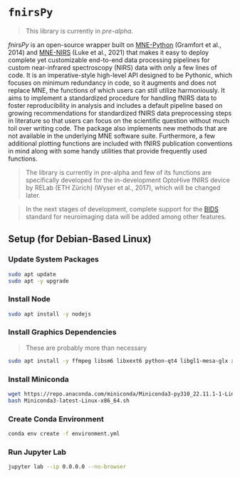 # `fnirsPy`

> This library is currently in _pre-alpha_.

_fnirsPy_ is an open-source wrapper built on [MNE-Python](https://github.com/mne-tools/mne-python) (Gramfort et al., 2014) and [MNE-NIRS](https://github.com/mne-tools/mne-nirs) (Luke et al., 2021) that makes it easy to deploy complete yet customizable end-to-end data processing pipelines for custom near-infrared spectroscopy (NIRS) data with only a few lines of code. It is an imperative-style high-level API designed to be Pythonic, which focuses on minimum redundancy in code, so it augments and does not replace MNE, the functions of which users can still utilize harmoniously. It aims to implement a standardized procedure for handling fNIRS data to foster reproducibility in analysis and includes a default pipeline based on growing recommendations for standardized fNIRS data preprocessing steps in literature so that users can focus on the scientific question without much toil over writing code. The package also implements new methods that are not available in the underlying MNE software suite. Furthermore, a few additional plotting functions are included with fNIRS publication conventions in mind along with some handy utilities that provide frequently used functions.

> The library is currently in pre-alpha and few of its functions are specifically developed for the in-development OptoHive fNIRS device by RELab (ETH Zürich) (Wyser et al., 2017), which will be changed later.  

> In the next stages of development, complete support for the [BIDS](https://bids.neuroimaging.io/) standard for neuroimaging data will be added among other features.

## Setup (for Debian-Based Linux)

### Update System Packages

``` sh
sudo apt update
sudo apt -y upgrade
```

### Install Node

``` sh
sudo apt install -y nodejs
```

### Install Graphics Dependencies

> These are probably more than necessary

``` sh
sudo apt install -y ffmpeg libsm6 libxext6 python-qt4 libgl1-mesa-glx xvfb
```

### Install Miniconda

``` sh
wget https://repo.anaconda.com/miniconda/Miniconda3-py310_22.11.1-1-Linux-x86_64.sh
bash Miniconda3-latest-Linux-x86_64.sh
```

### Create Conda Environment

``` sh
conda env create -f environment.yml
```

### Run Jupyter Lab

``` sh
jupyter lab --ip 0.0.0.0 --no-browser
```
